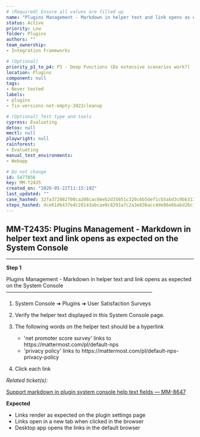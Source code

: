 ```yaml
---
# (Required) Ensure all values are filled up
name: "Plugins Management - Markdown in helper text and link opens as expected on the System Console"
status: Active
priority: Low
folder: Plugins
authors: ""
team_ownership: 
- Integration Frameworks

# (Optional)
priority_p1_to_p4: P3 - Deep Functions (Do extensive scenarios work?)
location: Plugins
component: null
tags: 
- Never tested
labels: 
- plugins
- fix-versions-not-empty-2022cleanup

# (Optional) Test type and tools
cypress: Evaluating
detox: null
mmctl: null
playwright: null
rainforest: 
- Evaluating
manual_test_environments: 
- Webapp

# Do not change
id: 5477856
key: MM-T2435
created_on: "2020-05-22T11:15:19Z"
last_updated: ""
case_hashed: 32fa372882f08ca208cac66eb2d35651c320c6b5def1cb5abd3c9bb3136d91b591141ca0c3659e7c715fb99dfd63505a
steps_hashed: dce61d6437edc28143abcae0c8291a7c2a3e636acc4de86e6babd26c1cdc790e045d65117eedf9a3f3fa32901179f15f
---
```


<!-- (Auto-generated) Based on frontmatter's "key" and "name" -->

## MM-T2435: Plugins Management - Markdown in helper text and link opens as expected on the System Console

---

**Step 1**

Plugins Management - Markdown in helper text and link opens as expected on the System Console\
————————————————————————————

1. System Console ➜ Plugins ➜ User Satisfaction Surveys

2. Verify the helper text displayed in this System Console page.

3. The following words on the helper text should be a hyperlink

   - 'net promoter score survey' links to https\://mattermost.com/pl/default-nps
   - 'privacy policy' links to https\://mattermost.com/pl/default-nps-privacy-policy

4. Click each link

_Related ticket(s):_

[Support markdown in plugin system console help text fields — MM-8647](https://mattermost.atlassian.net/browse/MM-8647)

**Expected**

- Links render as expected on the plugin settings page
- Links open in a new tab when clicked in the browser
- Desktop app opens the links in the default browser

